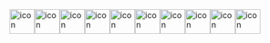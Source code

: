 <div style="display: flex; align-items: flex-start;"><img src="https://techstack-generator.vercel.app/cpp-icon.svg" alt="icon" width="44" height="44" /><img src="https://techstack-generator.vercel.app/csharp-icon.svg" alt="icon" width="44" height="44" /><img src="https://techstack-generator.vercel.app/java-icon.svg" alt="icon" width="44" height="44" /><img src="https://techstack-generator.vercel.app/python-icon.svg" alt="icon" width="44" height="44" /><img src="https://techstack-generator.vercel.app/js-icon.svg" alt="icon" width="44" height="44" /><img src="https://techstack-generator.vercel.app/react-icon.svg" alt="icon" width="44" height="44" /><img src="https://techstack-generator.vercel.app/restapi-icon.svg" alt="icon" width="44" height="44" /><img src="https://techstack-generator.vercel.app/mysql-icon.svg" alt="icon" width="44" height="44" /><img src="https://techstack-generator.vercel.app/kubernetes-icon.svg" alt="icon" width="44" height="44" /><img src="https://techstack-generator.vercel.app/docker-icon.svg" alt="icon" width="44" height="44" /></div>
